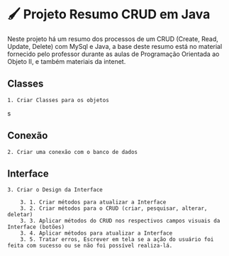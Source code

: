 # 🖌️ Projeto Resumo CRUD em Java

Neste projeto há um resumo dos processos de um CRUD (Create, Read, Update, Delete) com MySql e Java, a base deste resumo está no material fornecido pelo professor durante as aulas de Programação Orientada ao Objeto II, e também materiais da intenet.


## Classes

    1. Criar Classes para os objetos
    
s
## Conexão

    2. Criar uma conexão com o banco de dados
## Interface

    3. Criar o Design da Interface

        3. 1. Criar métodos para atualizar a Interface
        3. 2. Criar métodos para o CRUD (criar, pesquisar, alterar, deletar)
        3. 3. Aplicar métodos do CRUD nos respectivos campos visuais da Interface (botões)
        3. 4. Aplicar métodos para atualizar a Interface
        3. 5. Tratar erros, Escrever em tela se a ação do usuário foi feita com sucesso ou se não foi possível realiza-lá. 